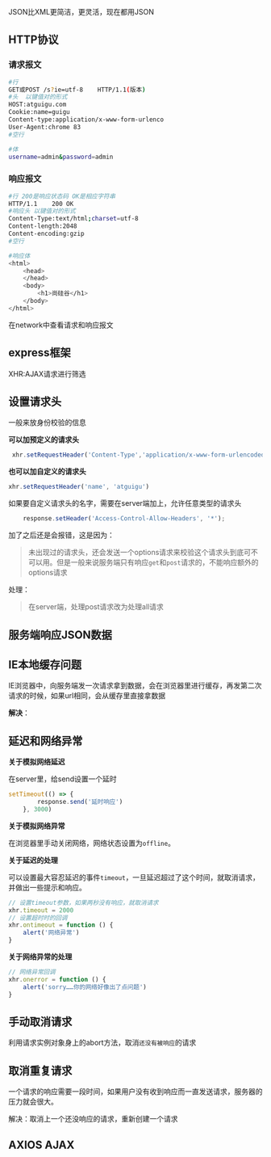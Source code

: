 JSON比XML更简洁，更灵活，现在都用JSON

## HTTP协议

### 请求报文

```bash
#行	
GET或POST /s?ie=utf-8	HTTP/1.1(版本)
#头 	以键值对的形式
HOST:atguigu.com
Cookie:name=guigu
Content-type:application/x-www-form-urlenco
User-Agent:chrome 83
#空行

#体
username=admin&password=admin
```

### 响应报文

```bash
#行 200是响应状态码 OK是相应字符串
HTTP/1.1	200	OK
#响应头 以键值对的形式
Content-Type:text/html;charset=utf-8
Content-length:2048
Content-encoding:gzip
#空行

#响应体
<html>
	<head>
	</head>
	<body>
		<h1>尚硅谷</h1>
	</body>
</html>
```

在network中查看请求和响应报文

## express框架







XHR:AJAX请求进行筛选

## 设置请求头

一般来放身份校验的信息

**可以加预定义的请求头**

```javascript
 xhr.setRequestHeader('Content-Type','application/x-www-form-urlencoded')
```

**也可以加自定义的请求头**

```javascript
xhr.setRequestHeader('name', 'atguigu')
```

如果要自定义请求头的名字，需要在server端加上，允许任意类型的请求头

```javascript
    response.setHeader('Access-Control-Allow-Headers', '*');
```

加了之后还是会报错，这是因为：

> 未出现过的请求头，还会发送一个options请求来校验这个请求头到底可不可以用。但是一般来说服务端只有响应`get`和`post`请求的，不能响应额外的options请求

处理：

> 在server端，处理post请求改为处理all请求

## 服务端响应JSON数据 

## IE本地缓存问题

IE浏览器中，向服务端发一次请求拿到数据，会在浏览器里进行缓存，再发第二次请求的时候，如果url相同，会从缓存里直接拿数据

**解决**：



## 延迟和网络异常

**关于模拟网络延迟**

在server里，给send设置一个延时

```javascript
setTimeout(() => {
        response.send('延时响应')
    }, 3000)
```

**关于模拟网络异常**

在浏览器里手动关闭网络，网络状态设置为`offline`。

**关于延迟的处理**

可以设置最大容忍延迟的事件`timeout`，一旦延迟超过了这个时间，就取消请求，并做出一些提示和响应。

```javascript
// 设置timeout参数，如果两秒没有响应，就取消请求
xhr.timeout = 2000
// 设置超时时的回调
xhr.ontimeout = function () {
    alert('网络异常')
}
```

**关于网络异常的处理**

```javascript
// 网络异常回调
xhr.onerror = function () {
    alert('sorry……你的网络好像出了点问题')
}
```

## 手动取消请求

利用请求实例对象身上的abort方法，取消`还没有被响应`的请求

## 取消重复请求

一个请求的响应需要一段时间，如果用户没有收到响应而一直发送请求，服务器的压力就会很大。

解决：取消上一个还没响应的请求，重新创建一个请求

## AXIOS AJAX

